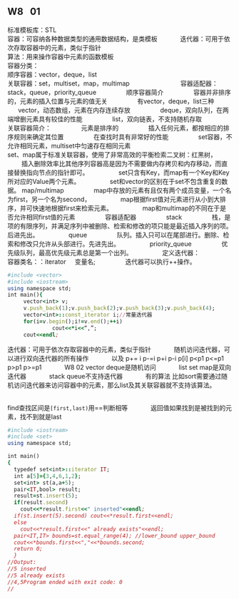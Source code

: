 ## W8    01
标准模板库：STL              
容器：可容纳各种数据类型的通用数据结构，是类模板                    
迭代器：可用于依次存取容器中的元素，类似于指针                    
算法：用来操作容器中元素的函数模板                    
容器分类：                    
顺序容器：vector，deque，list                               
关联容器：set，multiset，map，multimap                                     
容器适配器：stack，queue，priority_queue                 
顺序容器简介                 
容器并非排序的，元素的插入位置与元素的值无关                 
有vector，deque，list三种                 
vector，动态数组，元素在内存连续存放                 
deque，双向队列，在两端增删元素具有较佳的性能                 
list，双向链表，不支持随机存取                 
关联容器简介：                 
元素是排序的                 
插入任何元素，都按相应的排序规则来确定其位置                 
在查找时具有非常好的性能                 
set容器，不允许相同元素，multiset中匀速存在相同元素          
set、map属于标准关联容器，使用了非常高效的平衡检索二叉树：红黑树，                 
插入删除效率比其他序列容器高是因为不需要做内存拷贝和内存移动，而直接替换指向节点的指针即可。                 
set只含有Key，而map有一个Key和Key所对应的Value两个元素。                 
set和vector的区别在于set不包含重复的数据。
map/multimap                 
map中存放的元素有且仅有两个成员变量，一个名为first，另一个名为second，                 
map根据first值对元素进行从小到大排序，并可快速地根据first来检索元素。                 
map和multimap的不同在于是否允许相同first值的元素                 
容器适配器                 
stack                 
栈，是项的有限序列，并满足序列中被删除、检索和修改的项只能是最近插入序列的项。后进先出。                 
queue                 
队列。插入只可以在尾部进行。删除、检索和修改只允许从头部进行。先进先出。                 
priority_queue                 
优先级队列，最高优先级元素总是第一个出列。                 
定义迭代器：                 
容器类名：：iterator     变量名;                 
迭代器可以执行++操作。                 
```ruby
#include <vector>
#include <iostream>
using namespace std;
int main(){
     vector<int> v;
     v.push_back(1);v.push_back(2);v.push_back(3);v.push_back(4);
     vector<int>::const_iterator i;//常量迭代器
     for(i=v.begin();i!=v.end();++i)
              cout<<*i<<“,”;
     cout<<endl;
```

迭代器：可用于依次存取容器中的元素，类似于指针            
随机访问迭代器，可以进行双向迭代器的所有操作            
以及 p+= i p-=i p+i p-i p[i] p<p1 p<=p1 p>p1 p>=p1            
W8 02
vector deque是随机访问            
list set map是双向迭代器            
stack queue不支持迭代器            
有的算法 比如sort需要通过随机访问迭代器来访问容器中的元素，那么list及其关联容器就不支持该算法。            

find查找区间是`[first,last)`用==判断相等            
返回值如果找到是被找到的元素，找不到就是last    
```ruby
#include <iostream>
#include <set>
using namespace std;

int main()
{
  typedef set<int>::iterator IT;
  int a[5]={3,4,6,1,2};
  set<int> st(a,a+5);
  pair<IT,bool> result;
  result=st.insert(5);
  if(result.second)
    cout<<*result.first<<" inserted"<<endl;
  if(st.insert(5).second) cout<<*result.first<<endl;
  else
    cout<<*result.first<<" already exists"<<endl;
  pair<IT,IT> bounds=st.equal_range(4); //lower_bound upper_bound
  cout<<*bounds.first<<","<<*bounds.second;
  return 0;
  }
//Output:
//5 inserted
//5 already exists
//4,5Program ended with exit code: 0
//
  ```
